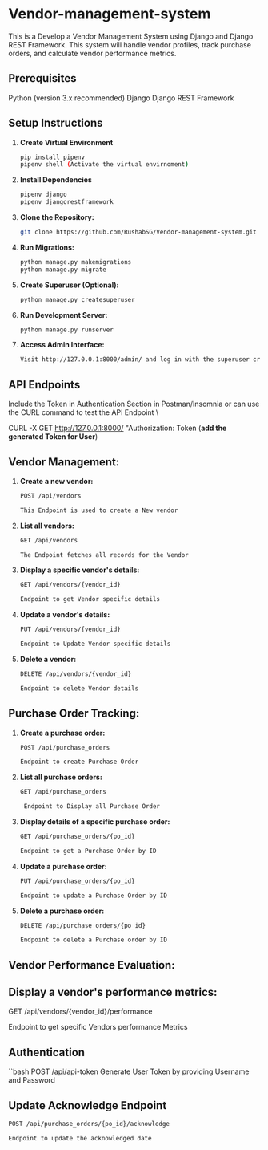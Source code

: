 # Vendor-management-system

This is a Develop a Vendor Management System using Django and Django REST Framework. This system will handle vendor profiles, track purchase orders, and calculate vendor performance metrics.

## Prerequisites
   Python (version 3.x recommended)
   Django
   Django REST Framework

## Setup Instructions

1) **Create Virtual Environment**
   ```bash
   pip install pipenv
   pipenv shell (Activate the virtual envirnoment)

2) **Install Dependencies**
   ```bash
   pipenv django
   pipenv djangorestframework

3) **Clone the Repository:**
   ```bash
   git clone https://github.com/RushabSG/Vendor-management-system.git

4) **Run Migrations:**
   ```bash
   python manage.py makemigrations
   python manage.py migrate

5) **Create Superuser (Optional):**
   ```bash
   python manage.py createsuperuser

6) **Run Development Server:**
   ```bash
   python manage.py runserver

7) **Access Admin Interface:**
   ```bash
   Visit http://127.0.0.1:8000/admin/ and log in with the superuser credentials.

## API Endpoints
   Include the Token in Authentication Section in Postman/Insomnia or can use the CURL command to test the API Endpoint \
   
   CURL -X GET http://127.0.0.1:8000/ "Authorization: Token (__add the generated Token for User__)

## Vendor Management:

1) **Create a new vendor:**
   ```bash
   POST /api/vendors

   This Endpoint is used to create a New vendor

2) **List all vendors:**
   ```bash
   GET /api/vendors

   The Endpoint fetches all records for the Vendor

3) **Display a specific vendor's details:**
   ```bash
   GET /api/vendors/{vendor_id}

   Endpoint to get Vendor specific details

4) **Update a vendor's details:**
   ```bash
   PUT /api/vendors/{vendor_id}
   
   Endpoint to Update Vendor specific details

5) **Delete a vendor:**
   ```bash
   DELETE /api/vendors/{vendor_id}

   Endpoint to delete Vendor details

## Purchase Order Tracking:

1) **Create a purchase order:**
   ```bash
   POST /api/purchase_orders

   Endpoint to create Purchase Order

2) **List all purchase orders:**
   ```bash
   GET /api/purchase_orders

    Endpoint to Display all Purchase Order

3) **Display details of a specific purchase order:**
   ```bash
   GET /api/purchase_orders/{po_id}

   Endpoint to get a Purchase Order by ID

4) **Update a purchase order:**
   ```bash
   PUT /api/purchase_orders/{po_id}

   Endpoint to update a Purchase Order by ID

5) **Delete a purchase order:**
   ```bash
   DELETE /api/purchase_orders/{po_id}

   Endpoint to delete a Purchase order by ID

## Vendor Performance Evaluation:

## Display a vendor's performance metrics:
   GET /api/vendors/{vendor_id}/performance

   Endpoint to get specific Vendors performance Metrics

## Authentication
   ``bash
   POST /api/api-token
   Generate User Token by providing Username and Password

## Update Acknowledge Endpoint
   ```bash
   POST /api/purchase_orders/{po_id}/acknowledge

   Endpoint to update the acknowledged date
